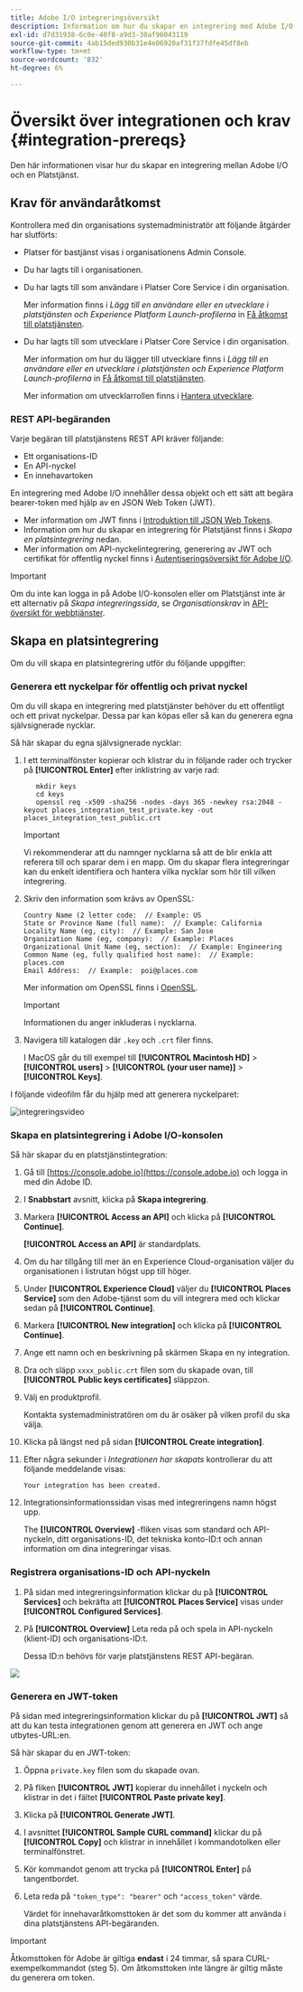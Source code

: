 ```yaml
---
title: Adobe I/O integreringsöversikt
description: Information om hur du skapar en integrering med Adobe I/O.
exl-id: d7d31938-6c0e-40f8-a9d3-30af96043119
source-git-commit: 4ab15ded930b31e4e06920af31f37fdfe45df8eb
workflow-type: tm+mt
source-wordcount: '832'
ht-degree: 6%

---
```


# Översikt över integrationen och krav {#integration-prereqs}

Den här informationen visar hur du skapar en integrering mellan Adobe I/O och en Platstjänst.

## Krav för användaråtkomst

Kontrollera med din organisations systemadministratör att följande åtgärder har slutförts:

* Platser för bastjänst visas i organisationens Admin Console.
* Du har lagts till i organisationen.
* Du har lagts till som användare i Platser Core Service i din organisation.

   Mer information finns i *Lägg till en användare eller en utvecklare i platstjänsten och Experience Platform Launch-profilerna* in [Få åtkomst till platstjänsten](/help/places-gain-access.md).

* Du har lagts till som utvecklare i Platser Core Service i din organisation.

   Mer information om hur du lägger till utvecklare finns i *Lägg till en användare eller en utvecklare i platstjänsten och Experience Platform Launch-profilerna* in [Få åtkomst till platstjänsten](/help/places-gain-access.md).

   Mer information om utvecklarrollen finns i [Hantera utvecklare](https://helpx.adobe.com/se/enterprise/using/manage-developers.html).

### REST API-begäranden

Varje begäran till platstjänstens REST API kräver följande:

* Ett organisations-ID
* En API-nyckel
* En innehavartoken

En integrering med Adobe I/O innehåller dessa objekt och ett sätt att begära bearer-token med hjälp av en JSON Web Token (JWT).

* Mer information om JWT finns i [Introduktion till JSON Web Tokens](https://jwt.io/introduction/).
* Information om hur du skapar en integrering för Platstjänst finns i *Skapa en platsintegrering* nedan.
* Mer information om API-nyckelintegrering, generering av JWT och certifikat för offentlig nyckel finns i [Autentiseringsöversikt för Adobe I/O](https://www.adobe.io/apis/cloudplatform/console/authentication/gettingstarted.html).

>[!IMPORTANT]
>
>Om du inte kan logga in på Adobe I/O-konsolen eller om Platstjänst inte är ett alternativ på *Skapa integreringssida*, se *Organisationskrav* in [API-översikt för webbtjänster](/help/web-service-api/places-web-services.md).

## Skapa en platsintegrering

Om du vill skapa en platsintegrering utför du följande uppgifter:

### Generera ett nyckelpar för offentlig och privat nyckel

Om du vill skapa en integrering med platstjänster behöver du ett offentligt och ett privat nyckelpar. Dessa par kan köpas eller så kan du generera egna självsignerade nycklar.

Så här skapar du egna självsignerade nycklar:

1. I ett terminalfönster kopierar och klistrar du in följande rader och trycker på **[!UICONTROL Enter]** efter inklistring av varje rad:

   ```text
      mkdir keys
      cd keys
      openssl req -x509 -sha256 -nodes -days 365 -newkey rsa:2048 -keyout places_integration_test_private.key -out    places_integration_test_public.crt
   ```

   >[!IMPORTANT]
   >
   >Vi rekommenderar att du namnger nycklarna så att de blir enkla att referera till och sparar dem i en mapp. Om du skapar flera integreringar kan du enkelt identifiera och hantera vilka nycklar som hör till vilken integrering.

1. Skriv den information som krävs av OpenSSL:

   ```text
   Country Name (2 letter code:  // Example: US
   State or Province Name (full name):  // Example: California
   Locality Name (eg, city):  // Example: San Jose
   Organization Name (eg, company):  // Example: Places
   Organizational Unit Name (eg, section):  // Example: Engineering
   Common Name (eg, fully qualified host name):  // Example: places.com
   Email Address:  // Example:  poi@places.com
   ```

   Mer information om OpenSSL finns i [OpenSSL](https://www.openssl.org/).

   >[!IMPORTANT]
   >
   >Informationen du anger inkluderas i nycklarna.

1. Navigera till katalogen där `.key` och `.crt` filer finns.

   I MacOS går du till exempel till **[!UICONTROL Macintosh HD]** > **[!UICONTROL users]** > **[!UICONTROL (your user name)]** > **[!UICONTROL Keys]**.

I följande videofilm får du hjälp med att generera nyckelparet:

![integreringsvideo](/help/assets/places_integration_video.gif)

### Skapa en platsintegrering i Adobe I/O-konsolen

Så här skapar du en platstjänstintegration:

1. Gå till [https://console.adobe.io](https://console.adobe.io) och logga in med din Adobe ID.
1. I **Snabbstart** avsnitt, klicka på **Skapa integrering**.
1. Markera **[!UICONTROL Access an API]** och klicka på **[!UICONTROL Continue]**.

   **[!UICONTROL Access an API]** är standardplats.

1. Om du har tillgång till mer än en Experience Cloud-organisation väljer du organisationen i listrutan högst upp till höger.
1. Under **[!UICONTROL Experience Cloud]** väljer du **[!UICONTROL Places Service]** som den Adobe-tjänst som du vill integrera med och klickar sedan på **[!UICONTROL Continue]**.
1. Markera **[!UICONTROL New integration]** och klicka på **[!UICONTROL Continue]**.
1. Ange ett namn och en beskrivning på skärmen Skapa en ny integration.
1. Dra och släpp `xxxx_public.crt` filen som du skapade ovan, till **[!UICONTROL Public keys certificates]** släppzon.
1. Välj en produktprofil.

   Kontakta systemadministratören om du är osäker på vilken profil du ska välja.
1. Klicka på längst ned på sidan **[!UICONTROL Create integration]**.
1. Efter några sekunder i *Integrationen har skapats* kontrollerar du att följande meddelande visas:

   `Your integration has been created.`

1. Integrationsinformationssidan visas med integreringens namn högst upp.

   The **[!UICONTROL Overview]** -fliken visas som standard och API-nyckeln, ditt organisations-ID, det tekniska konto-ID:t och annan information om dina integreringar visas.

### Registrera organisations-ID och API-nyckeln

1. På sidan med integreringsinformation klickar du på **[!UICONTROL Services]** och bekräfta att **[!UICONTROL Places Service]** visas under **[!UICONTROL Configured Services]**.
1. På **[!UICONTROL Overview]** Leta reda på och spela in API-nyckeln (klient-ID) och organisations-ID:t.

   Dessa ID:n behövs för varje platstjänstens REST API-begäran.

![](/help/assets/places_orgid_api-key.png)

### Generera en JWT-token

På sidan med integreringsinformation klickar du på **[!UICONTROL JWT]** så att du kan testa integrationen genom att generera en JWT och ange utbytes-URL:en.

Så här skapar du en JWT-token:

1. Öppna `private.key` filen som du skapade ovan.
1. På fliken **[!UICONTROL JWT]** kopierar du innehållet i nyckeln och klistrar in det i fältet **[!UICONTROL Paste private key]**.
1. Klicka på **[!UICONTROL Generate JWT]**.
1. I avsnittet **[!UICONTROL Sample CURL command]** klickar du på **[!UICONTROL Copy]** och klistrar in innehållet i kommandotolken eller terminalfönstret.
1. Kör kommandot genom att trycka på **[!UICONTROL Enter]** på tangentbordet.
1. Leta reda på `"token_type": "bearer"` och `"access_token"` värde.

   Värdet för innehavaråtkomsttoken är det som du kommer att använda i dina platstjänstens API-begäranden.

>[!IMPORTANT]
>
>Åtkomsttoken för Adobe är giltiga **endast** i 24 timmar, så spara CURL-exempelkommandot (steg 5). Om åtkomsttoken inte längre är giltig måste du generera om token.
